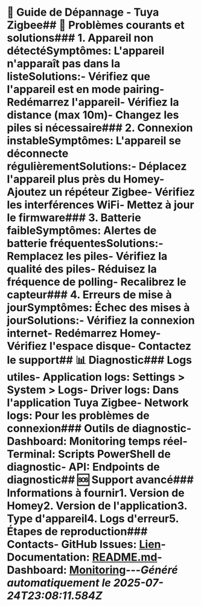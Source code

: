 # 🔧 Guide de Dépannage - Tuya Zigbee## 🚨 Problèmes courants et solutions### 1. Appareil non détecté**Symptômes**: L'appareil n'apparaît pas dans la liste**Solutions**:- Vérifiez que l'appareil est en mode pairing- Redémarrez l'appareil- Vérifiez la distance (max 10m)- Changez les piles si nécessaire### 2. Connexion instable**Symptômes**: L'appareil se déconnecte régulièrement**Solutions**:- Déplacez l'appareil plus près du Homey- Ajoutez un répéteur Zigbee- Vérifiez les interférences WiFi- Mettez à jour le firmware### 3. Batterie faible**Symptômes**: Alertes de batterie fréquentes**Solutions**:- Remplacez les piles- Vérifiez la qualité des piles- Réduisez la fréquence de polling- Recalibrez le capteur### 4. Erreurs de mise à jour**Symptômes**: Échec des mises à jour**Solutions**:- Vérifiez la connexion internet- Redémarrez Homey- Vérifiez l'espace disque- Contactez le support## 📊 Diagnostic### Logs utiles- **Application logs**: Settings > System > Logs- **Driver logs**: Dans l'application Tuya Zigbee- **Network logs**: Pour les problèmes de connexion### Outils de diagnostic- **Dashboard**: Monitoring temps réel- **Terminal**: Scripts PowerShell de diagnostic- **API**: Endpoints de diagnostic## 🆘 Support avancé### Informations à fournir1. Version de Homey2. Version de l'application3. Type d'appareil4. Logs d'erreur5. Étapes de reproduction### Contacts- **GitHub Issues**: [Lien](https://github.com/dlnraja/com.universaltuyazigbee.device/issues)- **Documentation**: [README.md](../README.md)- **Dashboard**: [Monitoring](../dashboard/)---*Généré automatiquement le 2025-07-24T23:08:11.584Z*